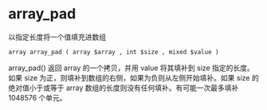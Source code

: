 # array\_pad

以指定长度将一个值填充进数组

```
array array_pad ( array $array , int $size , mixed $value )
```

array\_pad\(\) 返回 array 的一个拷贝，并用 value 将其填补到 size 指定的长度。如果 size 为正，则填补到数组的右侧，如果为负则从左侧开始填补。如果 size 的绝对值小于或等于 array 数组的长度则没有任何填补。有可能一次最多填补 1048576 个单元。



